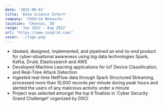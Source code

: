 ```yaml
---
date: '2022-08-01'
title: 'Data Science Intern'
company: 'COSGrid Networks'
location: 'Chennai, IN'
range: 'Jan 2022 - Aug 2022'
url: 'https://www.cosgrid.com/'
cover: './logo.png'
---
```


- Ideated, designed, implemented, and pipelined an end-to-end product for cyber-situational awareness using big data technologies Spark, Kafka, Druid, Elasticsearch and AWS
- Developed Machine Learning applications for IoT Device Classification, and Real-Time Attack Detection
- Ingested real-time NetFlow data through Spark Structured Streaming, processed more than 10,000 records per minute during peak hours and alerted the users of any malicious activity under a minute
- Project was selected amongst the top 6 finalists in ‘Cyber Security Grand Challenge!’ organized by DSCI
